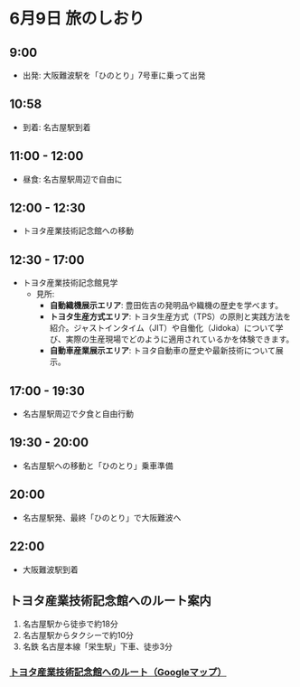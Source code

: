 # 6月9日 旅のしおり

## 9:00
- 出発: 大阪難波駅を「ひのとり」7号車に乗って出発

## 10:58
- 到着: 名古屋駅到着

## 11:00 - 12:00
- 昼食: 名古屋駅周辺で自由に

## 12:00 - 12:30
- トヨタ産業技術記念館への移動

## 12:30 - 17:00
- トヨタ産業技術記念館見学
   - 見所:
     - **自動織機展示エリア**: 豊田佐吉の発明品や織機の歴史を学べます。
     - **トヨタ生産方式エリア**: トヨタ生産方式（TPS）の原則と実践方法を紹介。ジャストインタイム（JIT）や自働化（Jidoka）について学び、実際の生産現場でどのように適用されているかを体験できます。
     - **自動車産業展示エリア**: トヨタ自動車の歴史や最新技術について展示。

## 17:00 - 19:30
- 名古屋駅周辺で夕食と自由行動

## 19:30 - 20:00
- 名古屋駅への移動と「ひのとり」乗車準備

## 20:00
- 名古屋駅発、最終「ひのとり」で大阪難波へ

## 22:00
- 大阪難波駅到着

## トヨタ産業技術記念館へのルート案内
1. 名古屋駅から徒歩で約18分
2. 名古屋駅からタクシーで約10分
3. 名鉄 名古屋本線「栄生駅」下車、徒歩3分

### [トヨタ産業技術記念館へのルート（Googleマップ）](https://www.google.com/maps/dir/%E5%90%8D%E5%8F%A4%E5%B1%8B%E9%A7%85,+%E6%97%A5%E6%9C%AC%E3%80%81%E6%84%9B%E7%9F%A5%E7%9C%8C%E5%90%8D%E5%8F%A4%E5%B1%8B%E5%B8%82%E4%B8%AD%E6%9D%91%E5%8C%BA%E5%90%8D%E9%A7%85%EF%BC%91%E4%B8%81%E7%9B%AE%EF%BC%91%E2%88%92%EF%BC%94/%E6%97%A5%E6%9C%AC%E3%80%81%E3%80%92451-0051+%E6%84%9B%E7%9F%A5%E7%9C%8C%E5%90%8D%E5%8F%A4%E5%B1%8B%E5%B8%82%E8%A5%BF%E5%8C%BA%E5%89%87%E6%AD%A6%E6%96%B0%E7%94%BA%EF%BC%94%E4%B8%81%E7%9B%AE%EF%BC%91%E2%88%92%EF%BC%93%EF%BC%95+%E3%83%88%E3%83%A8%E3%82%BF%E7%94%A3%E6%A5%AD%E6%8A%80%E8%A1%93%E8%A8%98%E5%BF%B5%E9%A4%A8/@35.1767394,136.8747216,16z/data=!3m2!4b1!5s0x60037693d3d5e449:0xd5595db26d9e7ba0!4m14!4m13!1m5!1m1!1s0x600376e794d78b89:0x81f7204bf8261663!2m2!1d136.8815369!2d35.170915!1m5!1m1!1s0x60037693d3ffffff:0xa3d447b5c3a3572b!2m2!1d136.8759846!2d35.182564!3e2?hl=ja&entry=ttu)
